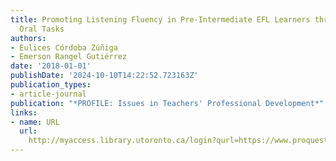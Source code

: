 ```yaml
---
title: Promoting Listening Fluency in Pre-Intermediate EFL Learners through Meaningful
  Oral Tasks
authors:
- Eulices Córdoba Zúñiga
- Emerson Rangel Gutiérrez
date: '2018-01-01'
publishDate: '2024-10-10T14:22:52.723163Z'
publication_types:
- article-journal
publication: "*PROFILE: Issues in Teachers' Professional Development*"
links:
- name: URL
  url: 
    http://myaccess.library.utoronto.ca/login?qurl=https://www.proquest.com/docview/2101886047?accountid=14771&bdid=38382&_bd=4QnM31903%2FI0oM0%2Fa9Ckgau0uuI%3D
---
```

